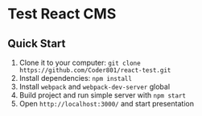 # Test React CMS

## Quick Start

1. Clone it to your computer: `git clone https://github.com/Coder801/react-test.git`
2. Install dependencies: `npm install`
3. Install `webpack` and `webpack-dev-server` global
3. Build project and run simple server with `npm start`
4. Open `http://localhost:3000/` and start presentation
